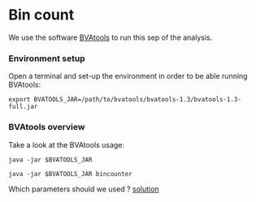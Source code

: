 # Bin count

We use the software [BVAtools](https://bitbucket.org/mugqic/bvatools/downloads) to run this sep of the analysis.

### Environment setup

Open a terminal and set-up the environment in order to be able running BVAtools:

```
export BVATOOLS_JAR=/path/to/bvatools/bvatools-1.3/bvatools-1.3-full.jar
```

### BVAtools overview

Take a look at the BVAtools usage:

```
java -jar $BVATOOLS_JAR

java -jar $BVATOOLS_JAR bincounter
```

Which parameters should we used ? 
[solution](../solutions/3.BinCount.md)


